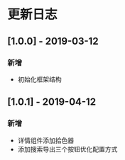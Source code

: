# 更新日志

## [1.0.0] - 2019-03-12
### 新增
* 初始化框架结构 

## [1.0.1] - 2019-04-12
### 新增
* 详情组件添加拾色器
* 添加搜索导出三个按钮优化配置方式


